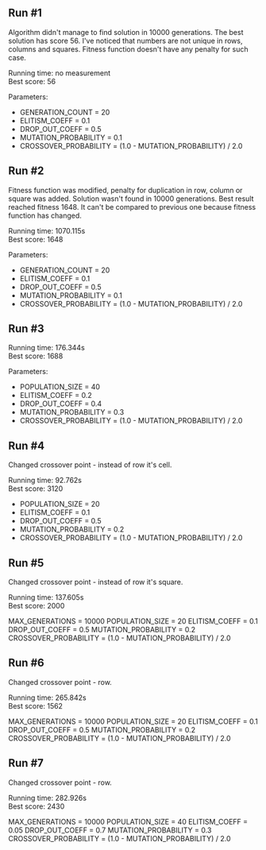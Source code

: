 ## Run #1
Algorithm didn't manage to find solution in 10000 generations. The best solution has score 56. I've noticed that numbers are not unique in rows, columns and squares. Fitness function doesn't have any penalty for such case.

Running time: no measurement
<br>Best score: 56

Parameters:
- GENERATION_COUNT = 20
- ELITISM_COEFF = 0.1
- DROP_OUT_COEFF = 0.5
- MUTATION_PROBABILITY = 0.1
- CROSSOVER_PROBABILITY = (1.0 - MUTATION_PROBABILITY) / 2.0

## Run #2
Fitness function was modified, penalty for duplication in row, column or square was added. Solution wasn't found in 10000 generations. Best result reached fitness 1648. It can't be compared to previous one because fitness function has changed.

Running time: 1070.115s
<br>Best score: 1648

Parameters:
- GENERATION_COUNT = 20
- ELITISM_COEFF = 0.1
- DROP_OUT_COEFF = 0.5
- MUTATION_PROBABILITY = 0.1
- CROSSOVER_PROBABILITY = (1.0 - MUTATION_PROBABILITY) / 2.0

## Run #3

Running time: 176.344s
<br>Best score: 1688

Parameters:
- POPULATION_SIZE = 40
- ELITISM_COEFF = 0.2
- DROP_OUT_COEFF = 0.4
- MUTATION_PROBABILITY = 0.3
- CROSSOVER_PROBABILITY = (1.0 - MUTATION_PROBABILITY) / 2.0

## Run #4
Changed crossover point - instead of row it's cell.

Running time: 92.762s
<br>Best score: 3120

- POPULATION_SIZE = 20
- ELITISM_COEFF = 0.1
- DROP_OUT_COEFF = 0.5
- MUTATION_PROBABILITY = 0.2
- CROSSOVER_PROBABILITY = (1.0 - MUTATION_PROBABILITY) / 2.0

## Run #5
Changed crossover point - instead of row it's square.

Running time: 137.605s
<br>Best score: 2000

MAX_GENERATIONS = 10000
POPULATION_SIZE = 20
ELITISM_COEFF = 0.1
DROP_OUT_COEFF = 0.5
MUTATION_PROBABILITY = 0.2
CROSSOVER_PROBABILITY = (1.0 - MUTATION_PROBABILITY) / 2.0

## Run #6
Changed crossover point - row.

Running time: 265.842s
<br>Best score: 1562

MAX_GENERATIONS = 10000
POPULATION_SIZE = 20
ELITISM_COEFF = 0.1
DROP_OUT_COEFF = 0.5
MUTATION_PROBABILITY = 0.2
CROSSOVER_PROBABILITY = (1.0 - MUTATION_PROBABILITY) / 2.0

## Run #7
Changed crossover point - row.

Running time: 282.926s
<br>Best score: 2430

MAX_GENERATIONS = 10000
POPULATION_SIZE = 40
ELITISM_COEFF = 0.05
DROP_OUT_COEFF = 0.7
MUTATION_PROBABILITY = 0.3
CROSSOVER_PROBABILITY = (1.0 - MUTATION_PROBABILITY) / 2.0